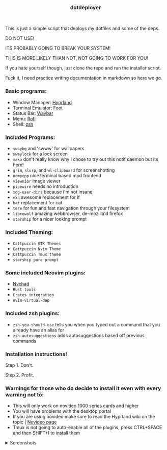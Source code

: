 <br>
<h3 align = "center"> dotdeployer </h3>
<br>

This is just a simple script that deploys my dotfiles and some of the deps.

DO NOT USE!

ITS PROBABLY GOING TO BREAK YOUR SYSTEM!

THIS IS MORE LIKELY THAN NOT, NOT GOING TO WORK FOR YOU!

If you hate yourself though, just clone the repo and run the 
installer script.

Fuck it, I need practice writing documentation in markdown so here we go.

### Basic programs:
- Window Manager: [Hyprland](https://github.com/hyprwm/Hyprland)
- Terminal Emulator: [Foot](https://github.com/r-c-f/foot)
- Status Bar: [Waybar](https://github.com/Alexays/Waybar)
- Menu: [Rofi](https://github.com/davatorium/rofi)
- Shell: [zsh](https://zsh.sourceforge.io/)

### Included Programs:
- `swaybg` and 'swww' for wallpapers
- `swaylock` for a lock screen
- `mako` don't really know why I chose to try out this notif daemon but its here!
- `grim`, `slurp`, and `wl-clipboard` for screenshotting
- `ncmpcpp` nice terminal based mpd frontend
- `viewnior` image viewer
- `pipewire` needs no introduction
- `xdg-user-dirs` because i'm not insane
- `exa` awesome replacement for lf
- `bat` replacement for cat
- `tere` for fun and fast navigation through your filesystem
- `librewolf` amazing webbrowser, de-mozilla'd firefox
- `starship` for a nicer looking prompt


### Included Theming:
- `Cattpuccin GTK Themes`
- `Cattpuccin Nvim Theme`
- `Cattpuccin Tmux theme`
- `starship pure prompt`

### Some included Neovim plugins:
- [Nvchad](https://nvchad.com/)
- `Rust tools`
- `Crates integration`
- `nvim-virtual-dap`

### Included zsh plugins:
- `zsh-you-should-use` tells you when you typed out a command that you already have an alias for
- `zsh-autosuggestions` adds autosuggestions based off previous commands

### Installation instructions!
Step 1. Don't.

Step 2. Profit.

### Warnings for those who do decide to install it even with every warning not to:
- This will only work on novideo 1000 series cards and higher 
- You will have problems with the desktop portal
- If you are using novideo make sure to read the Hyprland wiki on the topic | [Novideo page](https://wiki.hyprland.org/Nvidia/)
- Tmux is not going to auto-enable all of the plugins, press CTRL+SPACE and then SHIFT+I to install them

<details>
	<summary>Screenshots</summary>
	
!['Desktop screenshot 1'](https://github.com/JWJ212/dotdeployer/blob/main/screenshots/tmux_nvim_librewolf_btop.png?raw=true)

!['Desktop screenshot 2'](https://github.com/JWJ212/dotdeployer/blob/main/screenshots/discord_spotify.png?raw=true)

</details>

